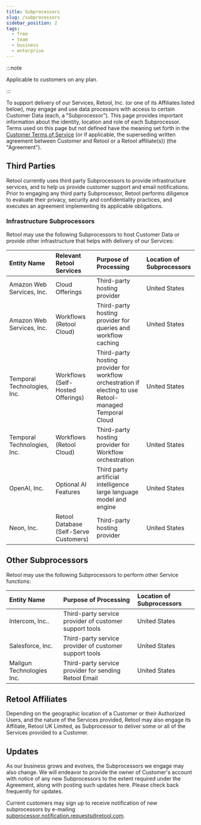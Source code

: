 ```yaml
---
title: Subprocessors
slug: /subprocessors
sidebar_position: 2
tags:
  - free
  - team
  - business
  - enterprise
---
```


:::note

Applicable to customers on any plan.

:::

To support delivery of our Services, Retool, Inc. (or one of its Affiliates listed below), may engage and use data processors with access to certain Customer Data (each, a "Subprocessor"). This page provides important information about the identity, location and role of each Subprocessor. Terms used on this page but not defined have the meaning set forth in the [Customer Terms of Service](https://docs.retool.com/legal/customer-terms-of-service) (or if applicable, the superseding written agreement between Customer and Retool or a Retool affiliate(s)) (the "Agreement").

## Third Parties

Retool currently uses third party Subprocessors to provide infrastructure services, and to help us provide customer support and email notifications. Prior to engaging any third party Subprocessor, Retool performs diligence to evaluate their privacy, security and confidentiality practices, and executes an agreement implementing its applicable obligations.

### Infrastructure Subprocessors

Retool may use the following Subprocessors to host Customer Data or provide other infrastructure that helps with delivery of our Services:

| Entity Name | Relevant Retool Services | Purpose of Processing | Location of Subprocessors |
| :---- | :---- | :---- | :---- |
| Amazon Web Services, Inc. | Cloud Offerings | Third-party hosting provider | United States |
| Amazon Web Services, Inc. | Workflows (Retool Cloud) | Third-party hosting provider for queries and workflow caching | United States |
| Temporal Technologies, Inc. | Workflows (Self-Hosted Offerings) | Third-party hosting provider for workflow orchestration if electing to use Retool-managed Temporal Cloud | United States |
| Temporal Technologies, Inc. | Workflows (Retool Cloud) | Third-party hosting provider for Workflow orchestration | United States |
| OpenAI, Inc. | Optional AI Features | Third party artificial intelligence large language model and engine | United States |
| Neon, Inc. | Retool Database (Self-Serve Customers) | Third-party hosting provider | United States |

## Other Subprocessors

Retool may use the following Subprocessors to perform other Service functions:

| Entity Name | Purpose of Processing | Location of Subprocessors |
| :---- | :---- | :---- |
| Intercom, Inc.. | Third-party service provider of customer support tools | United States |
| Salesforce, Inc. | Third-party service provider of customer support tools | United States |
| Mailgun Technologies Inc. | Third-party service provider for sending Retool Email | United States |

## Retool Affiliates

Depending on the geographic location of a Customer or their Authorized Users, and the nature of the Services provided, Retool may also engage its Affiliate, Retool UK Limited, as Subprocessor to deliver some or all of the Services provided to a Customer.

## Updates

As our business grows and evolves, the Subprocessors we engage may also change. We will endeavor to provide the owner of Customer's account with notice of any new Subprocessors to the extent required under the Agreement, along with posting such updates here. Please check back frequently for updates.

Current customers may sign up to receive notification of new subprocessors by e-mailing subprocessor.notification.requests@retool.com.
